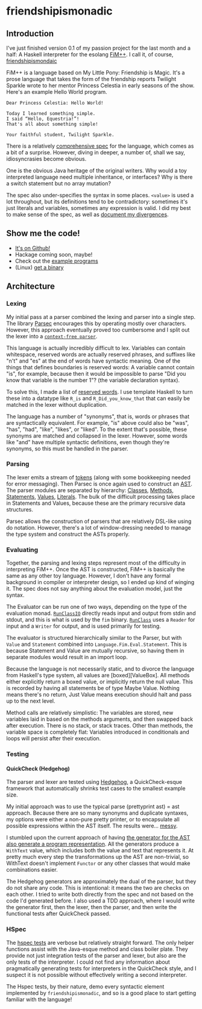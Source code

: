 # friendshipismonadic
## Introduction

I've just finished version 0.1 of my passion project for the last month and a
half: A Haskell interpreter for the esolang [FiM++][esolang]. I call it, of
course, [friendshipismondaic][github]

FiM++ is a language based on My Little Pony: Friendship is
Magic. It's a prose language that takes the form of the friendship reports
Twilight Sparkle wrote to her mentor Princess Celestia in early seasons of the
show. Here's an example Hello World program.

```
Dear Princess Celestia: Hello World!

Today I learned something simple.
I said “Hello, Equestria!”!
That's all about something simple!

Your faithful student, Twilight Sparkle.
```

There is a relatively [comprehensive spec][spec] for the language, which comes
as a bit of a surprise. However, diving in deeper, a number of, shall we say,
idiosyncrasies become obvious.

One is the obvious Java heritage of the original writers. Why would a toy
interpreted language need multiple inheritance, or interfaces? Why is there
a switch statement but no array mutation?

The spec also under-specifies the syntax in some places. `<value>` is used a lot
throughout, but its definitions tend to be contradictory: sometimes it's just
literals and variables, sometimes any expression is valid. I did my best to make sense
of the spec, as well as [document my divergences][errata].

[esolang]: https://esolangs.org/wiki/FiM%2B%2B
[github]: https://github.com/stillinbeta/friendshipismondaic
[spec]: https://docs.google.com/document/d/1gU-ZROmZu0Xitw_pfC1ktCDvJH5rM85TxxQf5pg_xmg
[errata]: https://github.com/stillinbeta/friendshipismonadic/blob/master/ERRATA.md
[parsec]: https://hackage.haskell.org/package/parsec

## Show me the code!

* [It's on Github!][github]
* Hackage coming soon, maybe!
* Check out the [example programs][examples]
* (Linux) [get a binary][releases]

[github]: https://github.com/stillinbeta/
[examples]: https://github.com/stillinbeta/friendshipismonadic/tree/master/examples
[releases]: https://github.com/stillinbeta/friendshipismonadic/releases
## Architecture

### Lexing
My initial pass at a parser combined the lexing and parser into a single step.
The library [Parsec][parsec] encourages this by operating mostly over
characters. However, this approach eventually proved too cumbersome and I split
out the lexer into a [`context-free parser`][lexer].

This language is actually incredibly difficult to lex. Variables can contain
whitespace, reserved words are actually reserved phrases, and suffixes like
"n't" and "es" at the end of words have syntactic meaning. One of the things that
defines boundaries is reserved words: A variable cannot contain "is", for
example, because then it would be impossible to parse "Did you know that
variable is the number 1"? (the variable declaration syntax).

To solve this, I made a list of [reserved words][reserved]. I use template
Haskell to turn these into a datatype like `R_is` and `R_Did_you_know_that` that
can easily be matched in the lexer without duplication.

The language has a number of "synonyms", that is, words or phrases that are
syntactically equivalent. For example, "is" above could also be "was", "has",
"had", "like", "likes", or "liked". To the extent that's possible, these synonyms
are matched and collapsed in the lexer. However, some words like "and" have multiple syntactic
definitions, even though they're synonyms, so this must be handled in the parser.

[lexer]: https://github.com/stillinbeta/friendshipismonadic/blob/master/src/Language/Fim/Lexer.hs#L81-L252
[reserved]: https://github.com/stillinbeta/friendshipismonadic/blob/master/src/Language/Fim/Lexer/Reserved/List.hs

### Parsing

The lexer emits a stream of [tokens][tokens] (along with some bookkeeping needed
for error messaging). Then Parsec is once again used to construct an
[AST][types]. The parser modules are separated by hierarchy: [Classes][classes],
[Methods][methods], [Statements][statements], [Values][value],
[Literals][literal]. The bulk of the difficult processing takes place in
Statements and Values, because these are the primary recursive data structures.

Parsec allows the construction of parsers that are relatively DSL-like using do
notation. However, there's a lot of window-dressing needed to manage the type
system and construct the ASTs properly.

[tokens]: https://github.com/stillinbeta/friendshipismonadic/blob/master/src/Language/Fim/Lexer/Token.hs
[types]: https://github.com/stillinbeta/friendshipismonadic/blob/master/src/Language/Fim/Types.hs
[classes]: https://github.com/stillinbeta/friendshipismonadic/blob/master/src/Language/Fim/Parser/Class.hs
[methods]: https://github.com/stillinbeta/friendshipismonadic/blob/master/src/Language/Fim/Parser/Methods.hs
[statements]: https://github.com/stillinbeta/friendshipismonadic/blob/master/src/Language/Fim/Parser/Statement.hs
[value]: https://github.com/stillinbeta/friendshipismonadic/blob/master/src/Language/Fim/Parser/Value.hs
[literal]: https://github.com/stillinbeta/friendshipismonadic/blob/master/src/Language/Fim/Parser/Literal.hs


### Evaluating
Together, the parsing and lexing steps represent most of the difficulty in
interpreting FiM++. Once the AST is constructed, FiM++ is basically the same as
any other toy language. However, I don't have any formal background in compiler
or interpreter design, so I ended up kind of winging it. The spec does not say
anything about the evaluation model, just the syntax.

The Evaluator can be run one of two ways, depending on the type of the evaluation monad.
[`RunClassIO`][io] directly reads input and output from stdin and stdout, and
this is what is used by the `fim` binary. [`RunClass`][rws] uses a `Reader` for input
and a `Writer` for output, and is used primarily for testing.

The evaluator is structured hierarchically similar to the Parser, but with `Value`
and `Statement` combined into `Language.Fim.Eval.Statement`. This is because
Statement and Value are mutually recursive, so having them in separate modules
would result in an import loop.

Because the language is not necessarily static, and to divorce the language from
Haskell's type system, all values are [boxed][ValueBox]. All methods either
explicitly return a boxed value, or implicitly return the null value. This is recorded
by having all statements be of type Maybe Value. Nothing means there's no return, Just Value
means execution should halt and pass up to the next level.

Method calls are relatively simplistic: The variables are stored, new variables
laid in based on the methods arguments, and then swapped back after execution.
There is no stack, or stack traces. Other than methods, the variable space is
completely flat: Variables introduced in conditionals and loops will persist
after their execution.

[io]: https://github.com/stillinbeta/friendshipismonadic/blob/master/src/Language/Fim/Eval.hs#L40-L45
[rws]: https://github.com/stillinbeta/friendshipismonadic/blob/master/src/Language/Fim/Eval.hs#L52-L54
[box]: https://github.com/stillinbeta/friendshipismonadic/blob/master/src/Language/Fim/Eval/Types.hs#L34-L41

### Testing
#### QuickCheck (Hedgehog)
The parser and lexer are tested using [Hedgehog][hedgehog], a QuickCheck-esque
framework that automatically shrinks test cases to the smallest example size.

My initial approach was to use the typical parse (prettyprint ast) = ast
approach. Because there are so many synonyms and duplicate syntaxes, my options
were either a non-pure pretty printer, or to encapsulate all possible
expressions within the AST itself. The results were... [messy][oldast].

I stumbled upon the current approach of having [the generator for the AST also
generate a program representation](generator). All the generators produce a `WithText`
value, which includes both the value and text that represents it. At pretty much
every step the transformations up the AST are non-trivial, so WithText doesn't
implement `Functor` or any other classes that would make combinations easier.

The Hedgehog generators are approximately the dual of the parser, but they do
not share any code. This is intentional: it means the two are checks on each
other. I tried to write both directly from the spec and not based on the code
I'd generated before. I also used a TDD approach, where I would write the
generator first, then the lexer, then the parser, and then write the functional
tests after QuickCheck passed.

[hedgehog]: http://hackage.haskell.org/package/hedgehog-0.5.1
[oldast]: https://github.com/stillinbeta/friendshipismonadic/blob/c63fd2018909b766906a0bdc8ffc0a8400683b99/src/Language/Fim/Types.hs#L29-L34
[generator]: https://github.com/stillinbeta/friendshipismonadic/blob/master/test/Language/Fim/Parser/Gen.hs

### HSpec

The [hspec tests][hspec] are verbose but relatively straight forward. The only
helper functions assist with the Java-esque method and class boiler plate. They
provide not just integration tests of the parser and lexer, but also are the
only tests of the interpreter. I could not find any information about pragmatically
generating tests for interpreters in the QuickCheck style, and I suspect it is not possible
without effectively writing a second interpreter.

The Hspec tests, by their nature, demo every syntactic element implemented by `friendshipismonadic`,
and so is a good place to start getting familiar with the language!

[hspec]: https://github.com/stillinbeta/friendshipismonadic/blob/master/test/Spec.hs

